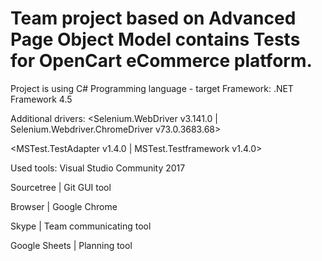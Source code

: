 # Team project based on Advanced Page Object Model contains Tests for OpenCart eCommerce platform.

Project is using C# Programming language - target Framework: .NET Framework 4.5

Additional drivers: <Selenium.WebDriver v3.141.0 | Selenium.Webdriver.ChromeDriver v73.0.3683.68>

<MSTest.TestAdapter v1.4.0 | MSTest.Testframework v1.4.0>

Used tools: Visual Studio Community 2017

Sourcetree | Git GUI tool

Browser | Google Chrome

Skype | Team communicating tool

Google Sheets | Planning tool
